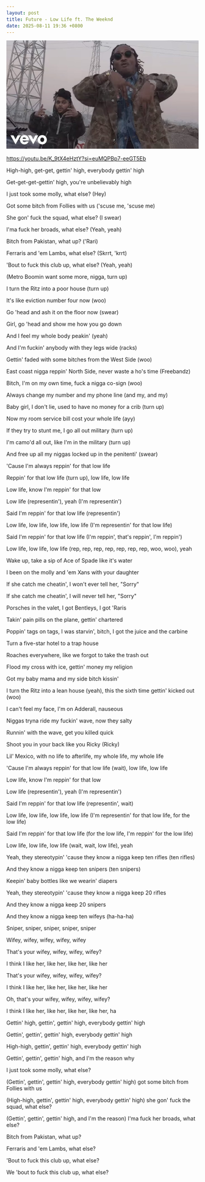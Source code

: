 ```yaml
---
layout: post
title: Future - Low Life ft. The Weeknd
date: 2025-08-11 19:36 +0800
---
```


![Desktop View](/assets/img/posts/20250811/hq720.jpg)

<https://youtu.be/K_9tX4eHztY?si=euMQPBp7-eeGT5Eb>

High-high, get-get, gettin' high, everybody gettin' high

Get-get-get-gettin' high, you're unbelievably high

I just took some molly, what else? (Hey)

Got some bitch from Follies with us ('scuse me, 'scuse me)

She gon' fuck the squad, what else? (I swear)

I'ma fuck her broads, what else? (Yeah, yeah)

Bitch from Pakistan, what up? ('Rari)

Ferraris and 'em Lambs, what else? (Skrrt, 'krrt)

'Bout to fuck this club up, what else? (Yeah, yeah)

(Metro Boomin want some more, nigga, turn up)

I turn the Ritz into a poor house (turn up)

It's like eviction number four now (woo)

Go 'head and ash it on the floor now (swear)

Girl, go 'head and show me how you go down

And I feel my whole body peakin' (yeah)

And I'm fuckin' anybody with they legs wide (racks)

Gettin' faded with some bitches from the West Side (woo)

East coast nigga reppin' North Side, never waste a ho's time (Freebandz)

Bitch, I'm on my own time, fuck a nigga co-sign (woo)

Always change my number and my phone line (and my, and my)

Baby girl, I don't lie, used to have no money for a crib (turn up)

Now my room service bill cost your whole life (ayy)

If they try to stunt me, I go all out military (turn up)

I'm camo'd all out, like I'm in the military (turn up)

And free up all my niggas locked up in the penitenti' (swear)

'Cause I'm always reppin' for that low life

Reppin' for that low life (turn up), low life, low life

Low life, know I'm reppin' for that low

Low life (representin'), yeah (I'm representin')

Said I'm reppin' for that low life (representin')

Low life, low life, low life, low life (I'm representin' for that low life)

Said I'm reppin' for that low life (I'm reppin', that's reppin', I'm reppin')

Low life, low life, low life (rep, rep, rep, rep, rep, rep, rep, woo, woo), yeah

Wake up, take a sip of Ace of Spade like it's water

I been on the molly and 'em Xans with your daughter

If she catch me cheatin', I won't ever tell her, "Sorry"

If she catch me cheatin', I will never tell her, "Sorry"

Porsches in the valet, I got Bentleys, I got 'Raris

Takin' pain pills on the plane, gettin' chartered

Poppin' tags on tags, I was starvin', bitch, I got the juice and the carbine

Turn a five-star hotel to a trap house

Roaches everywhere, like we forgot to take the trash out

Flood my cross with ice, gettin' money my religion

Got my baby mama and my side bitch kissin'

I turn the Ritz into a lean house (yeah), this the sixth time gettin' kicked out (woo)

I can't feel my face, I'm on Adderall, nauseous

Niggas tryna ride my fuckin' wave, now they salty

Runnin' with the wave, get you killed quick

Shoot you in your back like you Ricky (Ricky)

Lil' Mexico, with no life to afterlife, my whole life, my whole life

'Cause I'm always reppin' for that low life (wait), low life, low life

Low life, know I'm reppin' for that low

Low life (representin'), yeah (I'm representin')

Said I'm reppin' for that low life (representin', wait)

Low life, low life, low life, low life (I'm representin' for that low life, for the low life)

Said I'm reppin' for that low life (for the low life, I'm reppin' for the low life)

Low life, low life, low life (wait, wait, low life), yeah

Yeah, they stereotypin' 'cause they know a nigga keep ten rifles (ten rifles)

And they know a nigga keep ten snipers (ten snipers)

Keepin' baby bottles like we wearin' diapers

Yeah, they stereotypin' 'cause they know a nigga keep 20 rifles

And they know a nigga keep 20 snipers

And they know a nigga keep ten wifeys (ha-ha-ha)

Sniper, sniper, sniper, sniper, sniper

Wifey, wifey, wifey, wifey, wifey

That's your wifey, wifey, wifey, wifey?

I think I like her, like her, like her, like her

That's your wifey, wifey, wifey, wifey?

I think I like her, like her, like her, like her

Oh, that's your wifey, wifey, wifey, wifey?

I think I like her, like her, like her, like her, ha

Gettin' high, gettin', gettin' high, everybody gettin' high

Gettin', gettin', gettin' high, everybody gettin' high

High-high, gettin', gettin' high, everybody gettin' high

Gettin', gettin', gettin' high, and I'm the reason why

I just took some molly, what else?

(Gettin', gettin', gettin' high, everybody gettin' high) got some bitch from Follies with us

(High-high, gettin', gettin' high, everybody gettin' high) she gon' fuck the squad, what else?

(Gettin', gettin', gettin' high, and I'm the reason) I'ma fuck her broads, what else?

Bitch from Pakistan, what up?

Ferraris and 'em Lambs, what else?

'Bout to fuck this club up, what else?

We 'bout to fuck this club up, what else?
